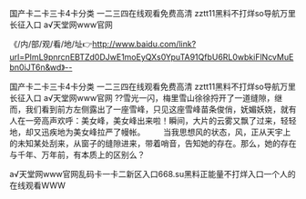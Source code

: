 国产卡二卡三卡4卡分类
一二三四在线观看免费高清
zztt11黑料不打烊so导航万里长征入口
а√天堂网www官网


《/内/部/观/看/地/址👉http://www.baidu.com/link?url=PImL9pnrcnEBTZd0DJwE1moEyQXs0YpuTA91QfbU6RL0wbkiFlNcvMuEbn0iJT6n&wd》--

国产卡二卡三卡4卡分类
一二三四在线观看免费高清
zztt11黑料不打烊so导航万里长征入口
а√天堂网www官网
??雪光一闪，梅里雪山徐徐捋开了一道缝隙，继而，我们看到前方左侧露出了一座雪峰，只见这座雪峰苗条俊俏，妩媚妖娆，就有人在一旁高声欢呼：美女峰，美女峰出来啦！瞬间，大片的云雾又飘了过来，轻轻地，却又迅疾地为美女峰拉严了幔帐。
　　当我思想风的状态，风，正从天宇上的未知某处刮来，从窗子的缝隙进来，带着哨音，告知她的存在。那么，她的存在与千年、万年前，有本质上的区别么？





а√天堂网www官网乱码卡一卡二新区入口668.su黑料正能量不打烊入口一个人的在线观看WWW
